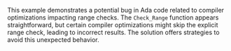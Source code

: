 This example demonstrates a potential bug in Ada code related to compiler optimizations impacting range checks.  The `Check_Range` function appears straightforward, but certain compiler optimizations might skip the explicit range check, leading to incorrect results.  The solution offers strategies to avoid this unexpected behavior.